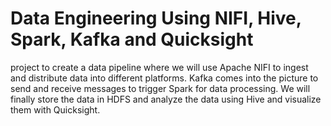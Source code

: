 # Data Engineering Using NIFI, Hive, Spark, Kafka and Quicksight
project to create a data pipeline where we will use Apache NIFI to ingest and distribute data into different platforms. Kafka comes into the picture to send and receive messages to trigger Spark for data processing. We will finally store the data in HDFS and analyze the data using Hive and visualize them with Quicksight.

